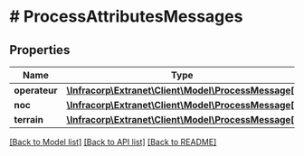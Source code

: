 # # ProcessAttributesMessages

## Properties

Name | Type | Description | Notes
------------ | ------------- | ------------- | -------------
**operateur** | [**\Infracorp\Extranet\Client\Model\ProcessMessage[]**](ProcessMessage.md) |  | [optional]
**noc** | [**\Infracorp\Extranet\Client\Model\ProcessMessage[]**](ProcessMessage.md) |  | [optional]
**terrain** | [**\Infracorp\Extranet\Client\Model\ProcessMessage[]**](ProcessMessage.md) |  | [optional]

[[Back to Model list]](../../README.md#models) [[Back to API list]](../../README.md#endpoints) [[Back to README]](../../README.md)
